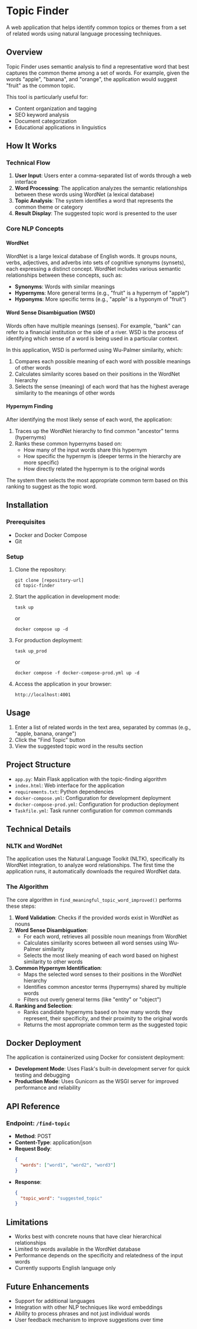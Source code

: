 # Topic Finder

A web application that helps identify common topics or themes from a set of related words using natural language processing techniques.

## Overview

Topic Finder uses semantic analysis to find a representative word that best captures the common theme among a set of words. For example, given the words "apple", "banana", and "orange", the application would suggest "fruit" as the common topic.

This tool is particularly useful for:
- Content organization and tagging
- SEO keyword analysis
- Document categorization
- Educational applications in linguistics

## How It Works

### Technical Flow

1. **User Input**: Users enter a comma-separated list of words through a web interface
2. **Word Processing**: The application analyzes the semantic relationships between these words using WordNet (a lexical database)
3. **Topic Analysis**: The system identifies a word that represents the common theme or category
4. **Result Display**: The suggested topic word is presented to the user

### Core NLP Concepts

#### WordNet
WordNet is a large lexical database of English words. It groups nouns, verbs, adjectives, and adverbs into sets of cognitive synonyms (synsets), each expressing a distinct concept. WordNet includes various semantic relationships between these concepts, such as:

- **Synonyms**: Words with similar meanings
- **Hypernyms**: More general terms (e.g., "fruit" is a hypernym of "apple")
- **Hyponyms**: More specific terms (e.g., "apple" is a hyponym of "fruit")

#### Word Sense Disambiguation (WSD)
Words often have multiple meanings (senses). For example, "bank" can refer to a financial institution or the side of a river. WSD is the process of identifying which sense of a word is being used in a particular context.

In this application, WSD is performed using Wu-Palmer similarity, which:
1. Compares each possible meaning of each word with possible meanings of other words
2. Calculates similarity scores based on their positions in the WordNet hierarchy
3. Selects the sense (meaning) of each word that has the highest average similarity to the meanings of other words

#### Hypernym Finding
After identifying the most likely sense of each word, the application:
1. Traces up the WordNet hierarchy to find common "ancestor" terms (hypernyms)
2. Ranks these common hypernyms based on:
   - How many of the input words share this hypernym
   - How specific the hypernym is (deeper terms in the hierarchy are more specific)
   - How directly related the hypernym is to the original words

The system then selects the most appropriate common term based on this ranking to suggest as the topic word.

## Installation

### Prerequisites
- Docker and Docker Compose
- Git

### Setup

1. Clone the repository:
   ```
   git clone [repository-url]
   cd topic-finder
   ```

2. Start the application in development mode:
   ```
   task up
   ```
   or
   ```
   docker compose up -d
   ```

3. For production deployment:
   ```
   task up_prod
   ```
   or
   ```
   docker compose -f docker-compose-prod.yml up -d
   ```

4. Access the application in your browser:
   ```
   http://localhost:4001
   ```

## Usage

1. Enter a list of related words in the text area, separated by commas (e.g., "apple, banana, orange")
2. Click the "Find Topic" button
3. View the suggested topic word in the results section

## Project Structure

- `app.py`: Main Flask application with the topic-finding algorithm
- `index.html`: Web interface for the application
- `requirements.txt`: Python dependencies
- `docker-compose.yml`: Configuration for development deployment
- `docker-compose-prod.yml`: Configuration for production deployment
- `Taskfile.yml`: Task runner configuration for common commands

## Technical Details

### NLTK and WordNet

The application uses the Natural Language Toolkit (NLTK), specifically its WordNet integration, to analyze word relationships. The first time the application runs, it automatically downloads the required WordNet data.

### The Algorithm

The core algorithm in `find_meaningful_topic_word_improved()` performs these steps:

1. **Word Validation**: Checks if the provided words exist in WordNet as nouns
2. **Word Sense Disambiguation**:
   - For each word, retrieves all possible noun meanings from WordNet
   - Calculates similarity scores between all word senses using Wu-Palmer similarity
   - Selects the most likely meaning of each word based on highest similarity to other words
3. **Common Hypernym Identification**:
   - Maps the selected word senses to their positions in the WordNet hierarchy
   - Identifies common ancestor terms (hypernyms) shared by multiple words
   - Filters out overly general terms (like "entity" or "object")
4. **Ranking and Selection**:
   - Ranks candidate hypernyms based on how many words they represent, their specificity, and their proximity to the original words
   - Returns the most appropriate common term as the suggested topic

## Docker Deployment

The application is containerized using Docker for consistent deployment:

- **Development Mode**: Uses Flask's built-in development server for quick testing and debugging
- **Production Mode**: Uses Gunicorn as the WSGI server for improved performance and reliability

## API Reference

### Endpoint: `/find-topic`
- **Method**: POST
- **Content-Type**: application/json
- **Request Body**:
  ```json
  {
    "words": ["word1", "word2", "word3"]
  }
  ```
- **Response**:
  ```json
  {
    "topic_word": "suggested_topic"
  }
  ```

## Limitations

- Works best with concrete nouns that have clear hierarchical relationships
- Limited to words available in the WordNet database
- Performance depends on the specificity and relatedness of the input words
- Currently supports English language only

## Future Enhancements

- Support for additional languages
- Integration with other NLP techniques like word embeddings
- Ability to process phrases and not just individual words
- User feedback mechanism to improve suggestions over time